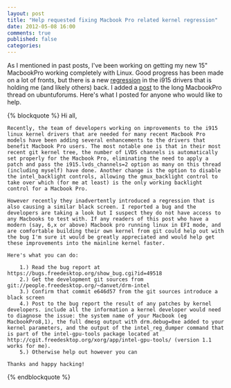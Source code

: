 ```yaml
---
layout: post
title: "Help requested fixing Macbook Pro related kernel regression"
date: 2012-05-08 16:00
comments: true
published: false
categories: 
---
```

As I mentioned in past posts, I've been working on getting my new 15" MacbookPro working completely with Linux. Good progress has been made on a lot of fronts, but there is a new [regression](https://bugs.freedesktop.org/show_bug.cgi?id=49518) in the i915 drivers that is holding me (and likely others) back. I added a [post](http://ubuntuforums.org/showthread.php?p=11916477&posted=1#post11916477) to the long MacbookPro thread on ubuntuforums. Here's what I posted for anyone who would like to help.

{% blockquote %}
	Hi all,

	Recently, the team of developers working on improvements to the i915 linux kernel drivers that are needed for many recent Macbook Pro models have been adding several enhancements to the drivers that benefit Macbook Pro users. The most notable one is that in their most recent git kernel tree, the number of LVDS channels is automatically set properly for the Macbook Pro, eliminating the need to apply a patch and pass the i915.lvds_channels=2 option as many on this thread (including myself) have done. Another change is the option to disable the intel_backlight controls, allowing the gmux_backlight control to take over which (for me at least) is the only working backlight control for a Macbook Pro.

	However recently they inadvertently introduced a regression that is also causing a similar black screen. I reported a bug and the developers are taking a look but I suspect they do not have access to any Macbooks to test with. If any readers of this post who have a modern (say, 6,x or above) Macbook pro running linux in EFI mode, and are comfortable building their own kernel from git could help out with the bug I'm sure it would be greatly appreciated and would help get these improvements into the mainline kernel faster.

	Here's what you can do:

	    1.) Read the bug report at https://bugs.freedesktop.org/show_bug.cgi?id=49518
	    2.) Get the development git sources from git://people.freedesktop.org/~danvet/drm-intel
	    3.) Confirm that commit e646d57 from the git sources introduce a black screen
	    4.) Post to the bug report the result of any patches by kernel developers. include all the information a kernel developer would need to diagnose the issue: the system name of your Macbook (eg MacbookPro8,1), the full dmesg output with drm.debug=0xe added to your kernel parameters, and the output of the intel_reg_dumper command that is part of the intel-gpu-tools package located at http://cgit.freedesktop.org/xorg/app/intel-gpu-tools/ (version 1.1 works for me).
	    5.) Otherwise help out however you can

	Thanks and happy hacking!
{% endblockquote %}
